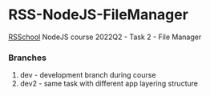 # RSS-NodeJS-FileManager

[RSSchool](https://rs.school/) NodeJS course 2022Q2 - Task 2 - File Manager

### Branches

1. dev - development branch during course
2. dev2 - same task with different app layering structure
